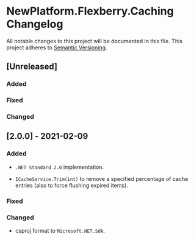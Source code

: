 # NewPlatform.Flexberry.Caching Changelog
All notable changes to this project will be documented in this file.
This project adheres to [Semantic Versioning](http://semver.org/).

## [Unreleased]

### Added

### Fixed

### Changed

## [2.0.0] - 2021-02-09

### Added
- `.NET Standard 2.0` implementation.
* `ICacheService.Trim(int)` to remove a specified percentage of cache entries (also to force flushing expired items).

### Fixed

### Changed
* csproj format to `Microsoft.NET.Sdk`.

